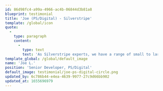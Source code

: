 ```yaml
---
id: 86d98fc4-a99a-4966-ac4b-06844d3b81a8
blueprint: testimonial
title: 'Joe (PS/Digital) - Silverstripe'
template: /global/icon
quote:
  -
    type: paragraph
    content:
      -
        type: text
        text: 'As Silverstripe experts, we have a range of small to large clients and are always looking to add value. Our move to SiteHost has put our Silverstripe websites on fast, reliable infrastructure, with the confidence knowing everything will be kept up to date and secure. Their high-quality support has incredible response times and often go above and beyond.'
template_global: /global/default_image
name: 'Joe L.'
position: 'Senior Developer, PS/Digital'
default_image: testimonial/joe-ps-digital-circle.png
updated_by: 6c786b44-e4ea-4639-9977-27c9d66bb902
updated_at: 1655696979
---
```

